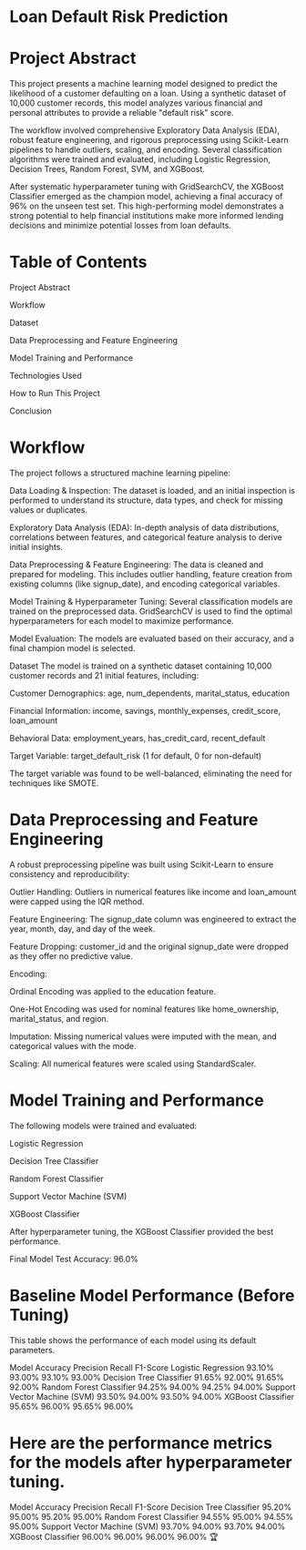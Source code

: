 # Loan Default Risk Prediction
# Project Abstract
This project presents a machine learning model designed to predict the likelihood of a customer defaulting on a loan. Using a synthetic dataset of 10,000 customer records, this model analyzes various financial and personal attributes to provide a reliable "default risk" score.

The workflow involved comprehensive Exploratory Data Analysis (EDA), robust feature engineering, and rigorous preprocessing using Scikit-Learn pipelines to handle outliers, scaling, and encoding. Several classification algorithms were trained and evaluated, including Logistic Regression, Decision Trees, Random Forest, SVM, and XGBoost.

After systematic hyperparameter tuning with GridSearchCV, the XGBoost Classifier emerged as the champion model, achieving a final accuracy of 96% on the unseen test set. This high-performing model demonstrates a strong potential to help financial institutions make more informed lending decisions and minimize potential losses from loan defaults.

# Table of Contents
Project Abstract

Workflow

Dataset

Data Preprocessing and Feature Engineering

Model Training and Performance

Technologies Used

How to Run This Project

Conclusion

# Workflow
The project follows a structured machine learning pipeline:

Data Loading & Inspection: The dataset is loaded, and an initial inspection is performed to understand its structure, data types, and check for missing values or duplicates.

Exploratory Data Analysis (EDA): In-depth analysis of data distributions, correlations between features, and categorical feature analysis to derive initial insights.

Data Preprocessing & Feature Engineering: The data is cleaned and prepared for modeling. This includes outlier handling, feature creation from existing columns (like signup_date), and encoding categorical variables.

Model Training & Hyperparameter Tuning: Several classification models are trained on the preprocessed data. GridSearchCV is used to find the optimal hyperparameters for each model to maximize performance.

Model Evaluation: The models are evaluated based on their accuracy, and a final champion model is selected.

Dataset
The model is trained on a synthetic dataset containing 10,000 customer records and 21 initial features, including:

Customer Demographics: age, num_dependents, marital_status, education

Financial Information: income, savings, monthly_expenses, credit_score, loan_amount

Behavioral Data: employment_years, has_credit_card, recent_default

Target Variable: target_default_risk (1 for default, 0 for non-default)

The target variable was found to be well-balanced, eliminating the need for techniques like SMOTE.

# Data Preprocessing and Feature Engineering
A robust preprocessing pipeline was built using Scikit-Learn to ensure consistency and reproducibility:

Outlier Handling: Outliers in numerical features like income and loan_amount were capped using the IQR method.

Feature Engineering: The signup_date column was engineered to extract the year, month, day, and day of the week.

Feature Dropping: customer_id and the original signup_date were dropped as they offer no predictive value.

Encoding:

Ordinal Encoding was applied to the education feature.

One-Hot Encoding was used for nominal features like home_ownership, marital_status, and region.

Imputation: Missing numerical values were imputed with the mean, and categorical values with the mode.

Scaling: All numerical features were scaled using StandardScaler.

# Model Training and Performance
The following models were trained and evaluated:

Logistic Regression

Decision Tree Classifier

Random Forest Classifier

Support Vector Machine (SVM)

XGBoost Classifier

After hyperparameter tuning, the XGBoost Classifier provided the best performance.

Final Model Test Accuracy: 96.0%

# Baseline Model Performance (Before Tuning)
This table shows the performance of each model using its default parameters.

Model	Accuracy	Precision	Recall	F1-Score
Logistic Regression	93.10%	93.00%	93.10%	93.00%
Decision Tree Classifier	91.65%	92.00%	91.65%	92.00%
Random Forest Classifier	94.25%	94.00%	94.25%	94.00%
Support Vector Machine (SVM)	93.50%	94.00%	93.50%	94.00%
XGBoost Classifier	95.65%	96.00%	95.65%	96.00%

# Here are the performance metrics for the models after hyperparameter tuning.

Model	Accuracy	Precision	Recall	F1-Score
Decision Tree Classifier	95.20%	95.00%	95.20%	95.00%
Random Forest Classifier	94.55%	95.00%	94.55%	95.00%
Support Vector Machine (SVM)	93.70%	94.00%	93.70%	94.00%
XGBoost Classifier	96.00%	96.00%	96.00%	96.00% 🏆

